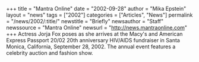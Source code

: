 +++
title = "Mantra Online"
date = "2002-09-28"
author = "Mika Epstein"
layout = "news"
tags = ["2002"]
categories = ["Articles", "News"]
permalink = "/news/2002/:title/"
newstitle = "Briefly"
newsauthor = "Staff"
newssource = "Mantra Online"
newsurl = "http://news.mantraonline.com"
+++
Actress Jorja Fox poses as she arrives at the Macy's and American Express Passport 20/02 20th anniversary HIV/AIDS fundraiser in Santa Monica, California, September 28, 2002. The annual event features a celebrity auction and fashion show.  
